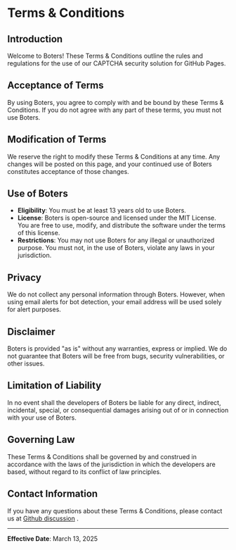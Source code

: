 # Terms & Conditions

## Introduction
Welcome to Boters! These Terms & Conditions outline the rules and regulations for the use of our CAPTCHA security solution for GitHub Pages.

## Acceptance of Terms
By using Boters, you agree to comply with and be bound by these Terms & Conditions. If you do not agree with any part of these terms, you must not use Boters.

## Modification of Terms
We reserve the right to modify these Terms & Conditions at any time. Any changes will be posted on this page, and your continued use of Boters constitutes acceptance of those changes.

## Use of Boters
- **Eligibility**: You must be at least 13 years old to use Boters.
- **License**: Boters is open-source and licensed under the MIT License. You are free to use, modify, and distribute the software under the terms of this license.
- **Restrictions**: You may not use Boters for any illegal or unauthorized purpose. You must not, in the use of Boters, violate any laws in your jurisdiction.

## Privacy
We do not collect any personal information through Boters. However, when using email alerts for bot detection, your email address will be used solely for alert purposes.

## Disclaimer
Boters is provided "as is" without any warranties, express or implied. We do not guarantee that Boters will be free from bugs, security vulnerabilities, or other issues.

## Limitation of Liability
In no event shall the developers of Boters be liable for any direct, indirect, incidental, special, or consequential damages arising out of or in connection with your use of Boters.

## Governing Law
These Terms & Conditions shall be governed by and construed in accordance with the laws of the jurisdiction in which the developers are based, without regard to its conflict of law principles.

## Contact Information
If you have any questions about these Terms & Conditions, please contact us at [Github discussion](https://github.com/NOTGENZ/Boters/discussions) .

---

**Effective Date**: March 13, 2025
